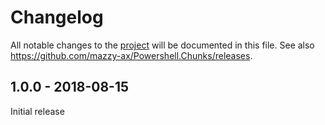 # Changelog

All notable changes to the [project](https://github.com/mazzy-ax/Powershell.Chunks) will be documented in this file.
See also <https://github.com/mazzy-ax/Powershell.Chunks/releases>.

## 1.0.0 - 2018-08-15
Initial release